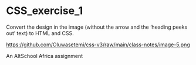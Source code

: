 # CSS_exercise_1

Convert the design in the image (without the arrow and the ‘heading peeks out’ text) to HTML and CSS.

https://github.com/Oluwasetemi/css-v3/raw/main/class-notes/image-5.png

An AltSchool Africa assignment
